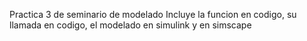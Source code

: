 Practica 3 de seminario de modelado
Incluye la funcion en codigo, su llamada en codigo, el modelado en simulink y en simscape
